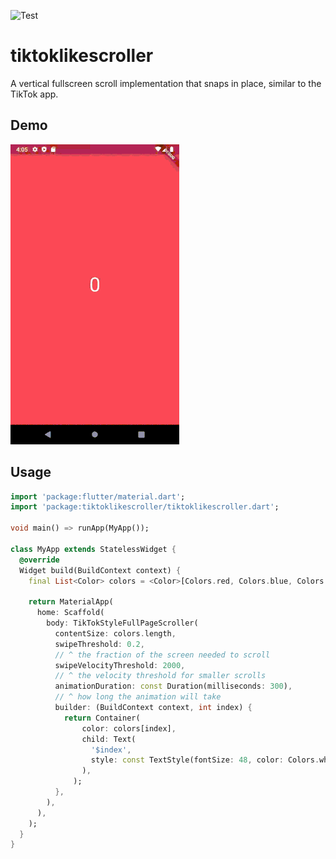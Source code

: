 ![Test](https://github.com/dmt195/tiktok-flutter-plugin/workflows/Test/badge.svg?branch=master)

# tiktoklikescroller

A vertical fullscreen scroll implementation that snaps in place, similar to the TikTok app.

## Demo

![Example at work](v0.1.0.gif)

## Usage

```dart
import 'package:flutter/material.dart';
import 'package:tiktoklikescroller/tiktoklikescroller.dart';

void main() => runApp(MyApp());

class MyApp extends StatelessWidget {
  @override
  Widget build(BuildContext context) {
    final List<Color> colors = <Color>[Colors.red, Colors.blue, Colors.green];

    return MaterialApp(
      home: Scaffold(
        body: TikTokStyleFullPageScroller(
          contentSize: colors.length,
          swipeThreshold: 0.2,
          // ^ the fraction of the screen needed to scroll
          swipeVelocityThreshold: 2000,
          // ^ the velocity threshold for smaller scrolls
          animationDuration: const Duration(milliseconds: 300),
          // ^ how long the animation will take
          builder: (BuildContext context, int index) {
            return Container(
                color: colors[index],
                child: Text(
                  '$index',
                  style: const TextStyle(fontSize: 48, color: Colors.white),
                ),
              );
          },
        ),
      ),
    );
  }
}
```
